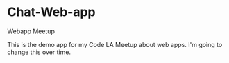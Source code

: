 # Chat-Web-app
Webapp Meetup


This is the demo app for my Code LA Meetup about web apps. I'm going to change this over time.
